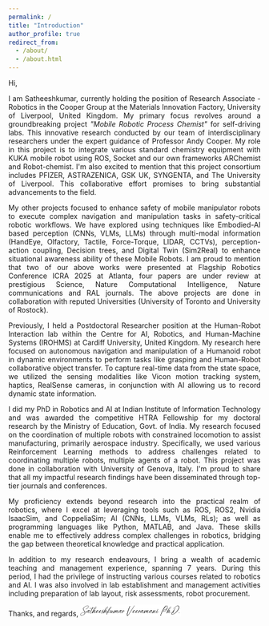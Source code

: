 ```yaml
---
permalink: /
title: "Introduction"
author_profile: true
redirect_from: 
  - /about/
  - /about.html
---
```

Hi, 

<p style="text-align: justify;"> I am Satheeshkumar, currently holding the position of Research Associate - Robotics in the Cooper Group at the Materials Innovation Factory, University of Liverpool, United Kingdom. My primary focus revolves around a groundbreaking project <em>"Mobile Robotic Process Chemist"</em> for self-driving labs. This innovative research conducted by our team of interdisciplinary researchers under the expert guidance of Professor Andy Cooper. My role in this project is to integrate various standard chemistry equipment with KUKA mobile robot using ROS, Socket and our own frameworks ARChemist and Robot-chemist. I'm also excited to mention that this project consortium includes PFIZER, ASTRAZENICA, GSK UK, SYNGENTA, and The University of Liverpool. This collaborative effort promises to bring substantial advancements to the field.</p>

<p style="text-align: justify;"> My other projects focused to enhance safety of mobile manipulator robots to execute complex navigation and manipulation tasks in safety-critical robotic workflows. We have explored using techniques like Embodied-AI based perception (CNNs, VLMs, LLMs) through multi-modal information (HandEye, Olfactory, Tactile, Force-Torque, LIDAR, CCTVs), perception-action coupling, Decision trees, and Digital Twin (Sim2Real) to enhance situational awareness ability of these Mobile Robots. I am proud to mention that two of our above works were presented at Flagship Robotics Conference ICRA 2025 at Atlanta, four papers are under review at prestigious Science, Nature Computational Intelligence, Nature communications and RAL journals. The above projects are done in collaboration with reputed Universities (University of Toronto and University of Rostock).</p>

<p style="text-align: justify;"> Previously, I held a Postdoctoral Researcher position at the Human-Robot Interaction lab within the Centre for AI, Robotics, and Human-Machine Systems (IROHMS) at Cardiff University, United Kingdom. My research here focused on autonomous navigation and manipulation of a Humanoid robot in dynamic environments to perform tasks like grasping and Human-Robot collaborative object transfer. To capture real-time data from the state space, we utilized the sensing modalities like Vicon motion tracking system, haptics, RealSense cameras, in conjunction with AI allowing us to record dynamic state information. </p>

<p style="text-align: justify;"> I did my PhD in Robotics and AI at Indian Institute of Information Technology and was awarded the competitive HTRA Fellowship for my doctoral research by the Ministry of Education, Govt. of India. My research focused on the coordination of multiple robots with constrained locomotion to assist manufacturing, primarily aerospace industry. Specifically, we used various Reinforcement Learning methods to address challenges related to coordinating multiple robots, multiple agents of a robot. This project was done in collaboration with University of Genova, Italy. I'm proud to share that all my impactful research findings have been disseminated through top-tier journals and conferences.</p>

<p style="text-align: justify;"> My proficiency extends beyond research into the practical realm of robotics, where I excel at leveraging tools such as ROS, ROS2, Nvidia IsaacSim, and CoppeliaSim; AI (CNNs, LLMs, VLMs, RLs); as well as programming languages like Python, MATLAB, and Java. These skills enable me to effectively address complex challenges in robotics, bridging the gap between theoretical knowledge and practical application.</p>

<p style="text-align: justify;"> In addition to my research endeavours, I bring a wealth of academic teaching and management experience, spanning 7 years. During this period, I had the privilege of instructing various courses related to robotics and AI. I was also involved in lab establishment and management activities including preparation of lab layout, risk assessments, robot procurement.</p>


<!-- My career aspiration is to become an expert in the field of Robotics & AI. I firmly believe that securing this Lectureship position at a reputed institution like University of York would significantly enhance my technical and professional capabilities, ultimately involve in state-of-the-art robotics research. I am genuinely enthusiastic about this opportunity and would be immensely grateful for the chance to engage in a discussion regarding how my experience and proficiency in robotics research can complement the requirements of this position. My curriculum vitae, which includes a comprehensive list of my publications, is attached with the application for your kind consideration.  -->

Thanks, and regards,
<img src="/images/sign.png" alt="Handwritten signature of Satheeshkumar in blue ink, displayed on a white background. The signature appears formal and confident, with smooth flowing lines. No additional text or objects are present in the image." style="max-width: 40%; height: auto;">
